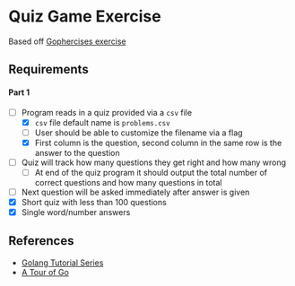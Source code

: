 # Quiz Game Exercise

Based off [Gophercises exercise](https://github.com/gophercises/quiz)

## Requirements

#### Part 1
- [ ] Program reads in a quiz provided via a `csv` file
    - [x] `csv` file default name is `problems.csv`
    - [ ] User should be able to customize the filename via a flag
    - [x] First column is the question, second column in the same row is the answer to the question
- [ ] Quiz will track how many questions they get right and how many wrong
    - [ ] At end of the quiz program it should output the total number of correct questions and how many questions in total
- [ ] Next question will be asked immediately after answer is given
- [x] Short quiz with less than 100 questions
- [x] Single word/number answers

## References
- [Golang Tutorial Series](https://golangbot.com/learn-golang-series/)
- [A Tour of Go](https://go.dev/tour/welcome/1)